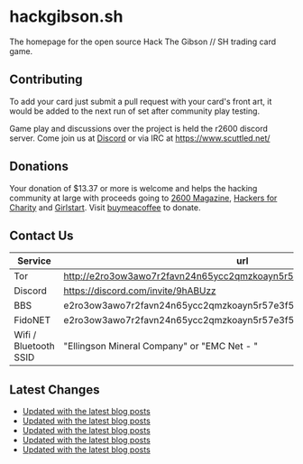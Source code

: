 # hackgibson.sh
The homepage for the open source Hack The Gibson // SH trading card game.


## Contributing

To add your card just submit a pull request with your card's front art, it would be added to the next run of set after community play testing.

Game play and discussions over the project is held the r2600 discord server. Come join us at [Discord](https://discord.com/invite/9hABUzz) or via IRC at https://www.scuttled.net/


## Donations

Your donation of $13.37 or more is welcome and helps the hacking community at large with proceeds going to [2600 Magazine](https://2600.com/), [Hackers for Charity](https://hackersforcharity.org) and [Girlstart](https://girlstart.org).  Visit [buymeacoffee](https://www.buymeacoffee.com/hackgibson.sh) to donate.


## Contact Us

Service | url
-|-
Tor | http://e2ro3ow3awo7r2favn24n65ycc2qmzkoayn5r57e3f56nvjwdcgg32ad.onion
Discord | https://discord.com/invite/9hABUzz
BBS | e2ro3ow3awo7r2favn24n65ycc2qmzkoayn5r57e3f56nvjwdcgg32ad.onion:23
FidoNET | e2ro3ow3awo7r2favn24n65ycc2qmzkoayn5r57e3f56nvjwdcgg32ad.onion:24554
Wifi / Bluetooth SSID | "Ellingson Mineral Company" or "EMC Net - <fidonet address>"

## Latest Changes
<!-- BLOG-POST-LIST:START -->
- [Updated with the latest blog posts](https://github.com/DFW2600/hackgibson.sh/commit/fd3144d6b94a1f04ed0cde7e8a3ef134c91840ae)
- [Updated with the latest blog posts](https://github.com/DFW2600/hackgibson.sh/commit/5b52474fae5667f2d67284197f5a0c50fd07fafa)
- [Updated with the latest blog posts](https://github.com/DFW2600/hackgibson.sh/commit/5dbb49acf59dd9d4714ba1b0f8f1543c4fd70187)
- [Updated with the latest blog posts](https://github.com/DFW2600/hackgibson.sh/commit/934ee0e00dcadd4116c76ddedd51d20c3bbe9132)
- [Updated with the latest blog posts](https://github.com/DFW2600/hackgibson.sh/commit/c47106a6db259a34ee19ee0394e01885ad6460f9)
<!-- BLOG-POST-LIST:END -->

